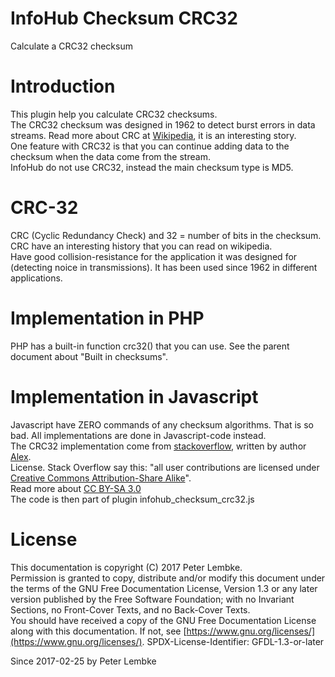 # InfoHub Checksum CRC32

Calculate a CRC32 checksum

# Introduction

This plugin help you calculate CRC32 checksums.  
The CRC32 checksum was designed in 1962 to detect burst errors in data streams. Read more about CRC
at <a href="https://en.wikipedia.org/wiki/Cyclic_redundancy_check" target="_blank">Wikipedia</a>, it is an interesting
story.  
One feature with CRC32 is that you can continue adding data to the checksum when the data come from the stream.  
InfoHub do not use CRC32, instead the main checksum type is MD5.

# CRC-32

CRC (Cyclic Redundancy Check) and 32 = number of bits in the checksum. CRC have an interesting history that you can read
on wikipedia.  
Have good collision-resistance for the application it was designed for (detecting noice in transmissions). It has been
used since 1962 in different applications.

# Implementation in PHP

PHP has a built-in function crc32() that you can use. See the parent document about "Built in checksums".

# Implementation in Javascript

Javascript have ZERO commands of any checksum algorithms. That is so bad. All implementations are done in
Javascript-code instead.  
The CRC32 implementation come
from <a href="http://stackoverflow.com/questions/18638900/javascript-crc32" target="_blank">stackoverflow</a>, written
by author <a href="http://stackoverflow.com/users/1775178/alex" target="_blank">Alex</a>.  
License. Stack Overflow say this: "all user contributions are licensed
under <a href="http://stackoverflow.com/help/licensing" target="_blank">Creative Commons Attribution-Share Alike</a>".  
Read more about <a href="https://creativecommons.org/licenses/by-sa/3.0/" target="_blank">CC BY-SA 3.0</a>  
The code is then part of plugin infohub_checksum_crc32.js

# License

This documentation is copyright (C) 2017 Peter Lembke.  
Permission is granted to copy, distribute and/or modify this document under the terms of the GNU Free Documentation
License, Version 1.3 or any later version published by the Free Software Foundation; with no Invariant Sections, no
Front-Cover Texts, and no Back-Cover Texts.  
You should have received a copy of the GNU Free Documentation License along with this documentation. If not,
see [https://www.gnu.org/licenses/](https://www.gnu.org/licenses/). SPDX-License-Identifier: GFDL-1.3-or-later

Since 2017-02-25 by Peter Lembke  
